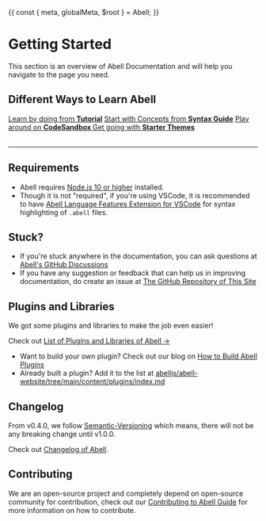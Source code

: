 {{
  const { meta, globalMeta, $root } = Abell;
}}

# Getting Started

This section is an overview of Abell Documentation and will help you navigate to the page you need.

<h2 class="text-m">Different Ways to Learn Abell</h2>

<div class="row row-responsive docs-learn-options">
<a class="docs-tile" href="{{ $root }}/tutorial/">Learn by doing from <strong>Tutorial</strong></a>
<a class="docs-tile" href="{{ $root }}/guide/syntax-guide/">Start with Concepts from <strong>Syntax Guide</strong></a>
<a class="docs-tile" target="_blank" href="https://codesandbox.io/s/abell-playground-wcdq2?file=/theme/index.abell">Play around on <strong>CodeSandbox <i class="i-external-link text-xs"></i></strong></a>
<a class="docs-tile" href="{{ $root }}/starters">Get going with <strong>Starter Themes</strong></a>
</div>

<br/>

---

<div class="sub-container">

## Requirements

- Abell requires [Node.js 10 or higher](https://nodejs.org) installed.
- Though it is not "required", if you're using VSCode, it is recommended to have [Abell Language Features Extension for VSCode](https://marketplace.visualstudio.com/items?itemName=saurabh.abell-language-features) for syntax highlighting of `.abell` files.

## Stuck?

- If you're stuck anywhere in the documentation, you can ask questions at [Abell's GitHub Discussions](https://github.com/abelljs/abell/discussions/categories/q-a)
- If you have any suggestion or feedback that can help us in improving documentation, do create an issue at [The GitHub Repository of This Site](https://github.com/abelljs/abell-website)


## Plugins and Libraries

We got some plugins and libraries to make the job even easier! 

Check out [List of Plugins and Libraries of Abell &#x2192;]({{$root}}/plugins/)

- Want to build your own plugin? Check out our blog on [How to Build Abell Plugins]({{$root}}/blog/how-to-build-plugins/)
- Already built a plugin? Add it to the list at [abelljs/abell-website/tree/main/content/plugins/index.md](https://github.com/abelljs/abell-website/tree/main/content/plugins/index.md)

## Changelog

From v0.4.0, we follow [Semantic-Versioning](https://semver.org/) which means, there will not be any breaking change until v1.0.0.

Check out [Changelog of Abell](https://github.com/abelljs/abell/blob/main/CHANGELOG.md).

## Contributing

We are an open-source project and completely depend on open-source community for contribution, check out our [Contributing to Abell Guide]({{$root}}/contributing/) for more information on how to contribute.

</div>